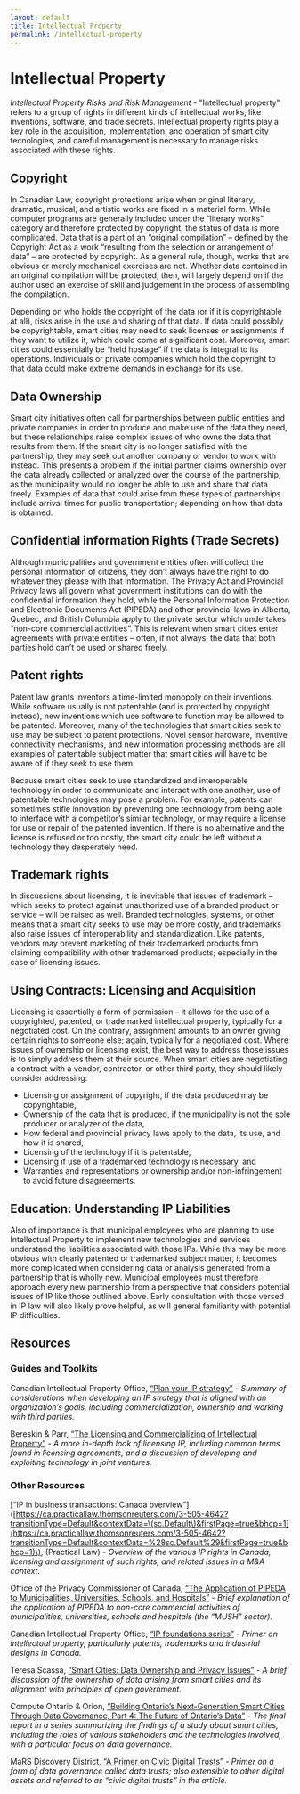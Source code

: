 ```yaml
---
layout: default
title: Intellectual Property
permalink: /intellectual-property
---
```


# Intellectual Property

_Intellectual Property Risks and Risk Management_ - "Intellectual property" refers to a group of rights in different kinds of intellectual works, like inventions, software, and trade secrets. Intellectual property rights play a key role in the acquisition, implementation, and operation of smart city tecnologies, and careful management is necessary to manage risks associated with these rights.

## Copyright

In Canadian Law, copyright protections arise when original literary, dramatic, musical, and artistic works are fixed in a material form. While computer programs are generally included under the “literary works” category and therefore protected by copyright, the status of data is more complicated. Data that is a part of an “original compilation” – defined by the Copyright Act as a work “resulting from the selection or arrangement of data” – are protected by copyright. As a general rule, though, works that are obvious or merely mechanical exercises are not. Whether data contained in an original compilation will be protected, then, will largely depend on if the author used an exercise of skill and judgement in the process of assembling the compilation.

Depending on who holds the copyright of the data \(or if it is copyrightable at all\), risks arise in the use and sharing of that data. If data could possibly be copyrightable, smart cities may need to seek licenses or assignments if they want to utilize it, which could come at significant cost. Moreover, smart cities could essentially be “held hostage” if the data is integral to its operations. Individuals or private companies which hold the copyright to that data could make extreme demands in exchange for its use.

## Data Ownership

Smart city initiatives often call for partnerships between public entities and private companies in order to produce and make use of the data they need, but these relationships raise complex issues of who owns the data that results from them. If the smart city is no longer satisfied with the partnership, they may seek out another company or vendor to work with instead. This presents a problem if the initial partner claims ownership over the data already collected or analyzed over the course of the partnership, as the municipality would no longer be able to use and share that data freely. Examples of data that could arise from these types of partnerships include arrival times for public transportation; depending on how that data is obtained.

## Confidential information Rights \(Trade Secrets\)

Although municipalities and government entities often will collect the personal information of citizens, they don’t always have the right to do whatever they please with that information. The Privacy Act and Provincial Privacy laws all govern what government institutions can do with the confidential information they hold, while the Personal Information Protection and Electronic Documents Act \(PIPEDA\) and other provincial laws in Alberta, Quebec, and British Columbia apply to the private sector which undertakes “non-core commercial activities”. This is relevant when smart cities enter agreements with private entities – often, if not always, the data that both parties hold can’t be used or shared freely.

## Patent rights

Patent law grants inventors a time-limited monopoly on their inventions. While software usually is not patentable \(and is protected by copyright instead\), new inventions which use software to function may be allowed to be patented. Moreover, many of the technologies that smart cities seek to use may be subject to patent protections. Novel sensor hardware, inventive connectivity mechanisms, and new information processing methods are all examples of patentable subject matter that smart cities will have to be aware of if they seek to use them.

Because smart cities seek to use standardized and interoperable technology in order to communicate and interact with one another, use of patentable technologies may pose a problem. For example, patents can sometimes stifle innovation by preventing one technology from being able to interface with a competitor’s similar technology, or may require a license for use or repair of the patented invention. If there is no alternative and the license is refused or too costly, the smart city could be left without a technology they desperately need.

## Trademark rights

In discussions about licensing, it is inevitable that issues of trademark – which seeks to protect against unauthorized use of a branded product or service – will be raised as well. Branded technologies, systems, or other means that a smart city seeks to use may be more costly, and trademarks also raise issues of interoperability and standardization. Like patents, vendors may prevent marketing of their trademarked products from claiming compatibility with other trademarked products; especially in the case of licensing issues.

## Using Contracts: Licensing and Acquisition

Licensing is essentially a form of permission – it allows for the use of a copyrighted, patented, or trademarked intellectual property, typically for a negotiated cost. On the contrary, assignment amounts to an owner giving certain rights to someone else; again, typically for a negotiated cost. Where issues of ownership or licensing exist, the best way to address those issues is to simply address them at their source. When smart cities are negotiating a contract with a vendor, contractor, or other third party, they should likely consider addressing:

* Licensing or assignment of copyright, if the data produced may be copyrightable,
* Ownership of the data that is produced, if the municipality is not the sole producer or analyzer of the data,
* How federal and provincial privacy laws apply to the data, its use, and how it is shared,
* Licensing of the technology if it is patentable,
* Licensing if use of a trademarked technology is necessary, and
* Warranties and representations or ownership and/or non-infringement to avoid future disagreements.

## Education: Understanding IP Liabilities

Also of importance is that municipal employees who are planning to use Intellectual Property to implement new technologies and services understand the liabilities associated with those IPs. While this may be more obvious with clearly patented or trademarked subject matter, it becomes more complicated when considering data or analysis generated from a partnership that is wholly new. Municipal employees must therefore approach every new partnership from a perspective that considers potential issues of IP like those outlined above. Early consultation with those versed in IP law will also likely prove helpful, as will general familiarity with potential IP difficulties.

## Resources

### Guides and Toolkits

Canadian Intellectual Property Office, [“Plan your IP strategy”](https://www.ic.gc.ca/eic/site/cipointernet-internetopic.nsf/eng/wr04563.html) - _Summary of considerations when developing an IP strategy that is aligned with an organization’s goals, including commercialization, ownership and working with third parties._

Bereskin & Parr, [“The Licensing and Commercializing of Intellectual Property”](https://www.bereskinparr.com/files/file/docs/LicensingIPBereskinHartUpdate.pdf) - _A more in-depth look of licensing IP, including common terms found in licensing agreements, and a discussion of developing and exploiting technology in joint ventures._

### Other Resources

\[“IP in business transactions: Canada overview”\]\([https://ca.practicallaw.thomsonreuters.com/3-505-4642?transitionType=Default&contextData=\(sc.Default\)&firstPage=true&bhcp=1](https://ca.practicallaw.thomsonreuters.com/3-505-4642?transitionType=Default&contextData=%28sc.Default%29&firstPage=true&bhcp=1)\), \(Practical Law\) - _Overview of the various IP rights in Canada, licensing and assignment of such rights, and related issues in a M&A context._

Office of the Privacy Commissioner of Canada, [“The Application of PIPEDA to Municipalities, Universities, Schools, and Hospitals”](https://www.priv.gc.ca/en/privacy-topics/privacy-laws-in-canada/the-personal-information-protection-and-electronic-documents-act-pipeda/r_o_p/02_05_d_25/) - _Brief explanation of the application of PIPEDA to non-core commercial activities of municipalities, universities, schools and hospitals \(the “MUSH” sector\)._

Canadian Intellectual Property Office, [“IP foundations series”](https://www.ic.gc.ca/eic/site/cipointernet-internetopic.nsf/eng/h_wr04590.html) - _Primer on intellectual property, particularly patents, trademarks and industrial designs in Canada._

Teresa Scassa, [“Smart Cities: Data Ownership and Privacy Issues”](https://www.teresascassa.ca/index.php?option=com_k2&view=item&id=241:smart-cities-data-ownership-and-privacy-issues&Itemid=81) - _A brief discussion of the ownership of data arising from smart cities and its alignment with principles of open government._

Compute Ontario & Orion, [“Building Ontario’s Next-Generation Smart Cities Through Data Governance, Part 4: The Future of Ontario’s Data”](https://www.orion.on.ca/wp-content/uploads/2019/11/Smart_Cities_The_future_of_Ontarios_data.pdf) - _The final report in a series summarizing the findings of a study about smart cities, including the roles of various stakeholders and the technologies involved, with a particular focus on data governance._

MaRS Discovery District, [“A Primer on Civic Digital Trusts”](https://marsdd.gitbook.io/datatrust/about-this-primer) - _Primer on a form of data governance called data trusts; also extensible to other digital assets and referred to as “civic digital trusts” in the article._

